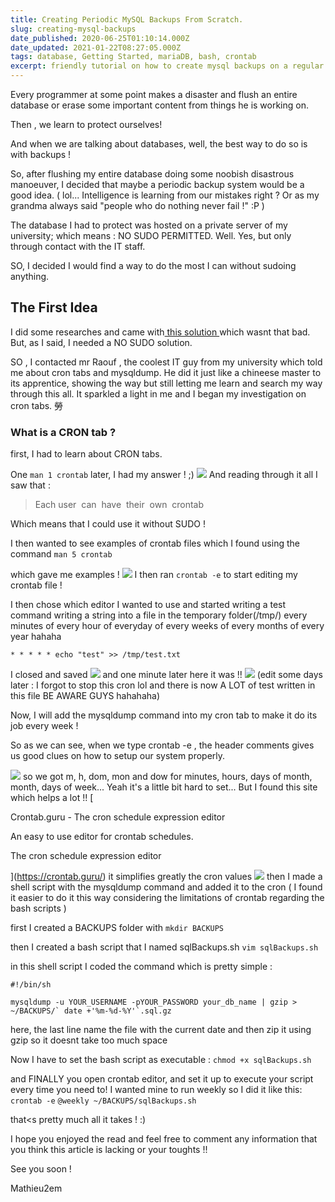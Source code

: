 ```yaml
---
title: Creating Periodic MySQL Backups From Scratch.
slug: creating-mysql-backups
date_published: 2020-06-25T01:10:14.000Z
date_updated: 2021-01-22T08:27:05.000Z
tags: database, Getting Started, mariaDB, bash, crontab
excerpt: friendly tutorial on how to create mysql backups on a regular basis using crontab and some bash scripting
---
```


Every programmer at some point makes a disaster and flush an entire database or erase some important content from things he is working on.

Then , we learn to protect ourselves!

And when we are talking about databases, well, the best way to do so is with backups !

So, after flushing my entire database doing some noobish disastrous manoeuver, I decided that maybe a periodic backup system would be a good idea. ( lol... Intelligence is learning from our mistakes right ? Or as my grandma always said "people who do nothing never fail !" :P ) 

The database I had to protect was hosted on a private server of my university; which means : NO SUDO PERMITTED. Well. Yes, but only through contact with the IT staff.

SO, I decided I would find a way to do the most I can without sudoing anything.

## The First Idea 

I did some researches and came with[ this solution ](https://medium.com/@mhagemann/how-to-backup-mysql-databases-automatically-on-ubuntu-17-10-a2b29fb47ac9)which wasnt that bad. But, as I said, I needed a NO SUDO solution. 

SO , I contacted mr Raouf , the coolest IT guy from my university which told me about cron tabs and mysqldump. He did it just like a chineese master to its apprentice, showing the way but still letting me learn and search my way through this all.
It sparkled a light in me and I began my investigation on cron tabs. 勞

### What is a CRON tab ? 

first, I had to learn about CRON tabs.

One `man 1 crontab` later, I had my answer ! ;)
![](/content/images/2020/06/Screenshot_20200622_203829.png)
And reading through it all I saw that :

> Each user  can  have  their  own  crontab

Which means that I could use it without SUDO ! 

I then wanted to see examples of crontab files which I found using the command
`man 5 crontab`

which gave me examples !
![](/content/images/2020/06/Screenshot_20200622_211148.png)
I then ran `crontab -e` to start editing my crontab file !

I then chose which editor I wanted to use and started writing a test command writing a string into a file in the temporary folder(/tmp/) every minutes of every hour of everyday of every weeks of every months of every year hahaha

`* * * * * echo "test" >> /tmp/test.txt`

I closed and saved 
![](/content/images/2020/06/Screenshot_20200622_211733.png)
and one minute later here it was !!
![](/content/images/2020/06/Screenshot_20200622_211857.png)
(edit some days later : I forgot to stop this cron lol and there is now A LOT of test written in this file BE AWARE GUYS hahahaha)

Now, I will add the mysqldump command into my cron tab to make it do its job every week ! 

So as we can see, when we type crontab -e , the header comments gives us good clues on how to setup our system properly. 

![](/content/images/2020/06/Screenshot_20200624_203727.png)
so we got m, h, dom, mon and dow for minutes, hours, days of month, month, days of week... Yeah it's a little bit hard to set... But I found this site which helps a lot !! 
[

Crontab.guru - The cron schedule expression editor

An easy to use editor for crontab schedules.

The cron schedule expression editor

](https://crontab.guru/)
it simplifies greatly the cron values 
![](/content/images/2020/06/Screenshot_20200624_205643.png)
then I made a shell script with the mysqldump command and added it to the cron ( I found it easier to do it this way considering the limitations of crontab regarding the bash scripts )

first I created a BACKUPS folder with
`mkdir BACKUPS`

then I created a bash script that I named sqlBackups.sh
`vim sqlBackups.sh`

in this shell script I coded the command which is pretty simple :

    #!/bin/sh
    
    mysqldump -u YOUR_USERNAME -pYOUR_PASSWORD your_db_name | gzip > ~/BACKUPS/` date +'%m-%d-%Y'`.sql.gz
    

here, the last line name the file with the current date and then zip it using gzip so it doesnt take too much space

Now I have to set the bash script as executable : `chmod +x sqlBackups.sh`

and FINALLY you open crontab editor, and set it up to execute your script every time you need to! I wanted mine to run weekly so I did it like this:
`crontab -e`
`@weekly ~/BACKUPS/sqlBackups.sh`

that<s pretty much all it takes ! :)

I hope you enjoyed the read and feel free to comment any information that you think this article is lacking or your toughts !!

See you soon !

Mathieu2em
